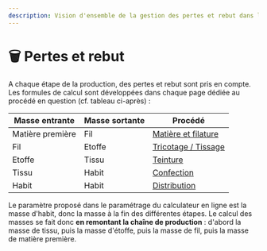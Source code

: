 ```yaml
---
description: Vision d'ensemble de la gestion des pertes et rebut dans l'outil
---
```


# 🗑 Pertes et rebut

A chaque étape de la production, des pertes et rebut sont pris en compte. Les formules de calcul sont développées dans chaque page dédiée au procédé en question (cf. tableau ci-après) :

| Masse entrante   | Masse sortante | Procédé                                                               |
| ---------------- | -------------- | --------------------------------------------------------------------- |
| Matière première | Fil            | [Matière et filature](../etapes-du-cycle-de-vie/filature/)            |
| Fil              | Etoffe         | [Tricotage / Tissage](../etapes-du-cycle-de-vie/tricotage-tissage.md) |
| Etoffe           | Tissu          | [Teinture](../etapes-du-cycle-de-vie/ennoblissement.md)               |
| Tissu            | Habit          | [Confection](../etapes-du-cycle-de-vie/confection.md)                 |
| Habit            | Habit          | [Distribution](../etapes-du-cycle-de-vie/distribution.md)             |

Le paramètre proposé dans le paramétrage du calculateur en ligne est la masse d'habit, donc la masse à la fin des différentes étapes. Le calcul des masses se fait donc **en remontant la chaîne de production** : d'abord la masse de tissu, puis la masse d'étoffe, puis la masse de fil, puis la masse de matière première.

